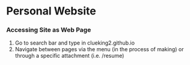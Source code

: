 # Personal Website
### Accessing Site as Web Page
1. Go to search bar and type in clueking2.github.io
2. Navigate between pages via the menu (in the process of making) or through a specific attachment (i.e. /resume)
